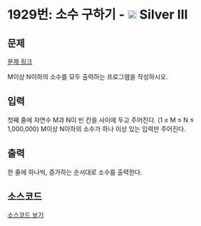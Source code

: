 # 1929번: 소수 구하기 - <img src="https://static.solved.ac/tier_small/8.svg" style="height:20px" /> Silver III

<!-- performance -->

<!-- 문제 제출 후 깃허브에 푸시를 했을 때 제출한 코드의 성능이 입력될 공간입니다.-->

<!-- end -->

## 문제

[문제 링크](https://boj.kr/1929)

<p>M이상 N이하의 소수를 모두 출력하는 프로그램을 작성하시오.</p>

## 입력

<p>첫째 줄에 자연수 M과 N이 빈 칸을 사이에 두고 주어진다. (1 ≤ M ≤ N ≤ 1,000,000)&nbsp;M이상 N이하의 소수가 하나 이상 있는 입력만 주어진다.</p>

## 출력

<p>한 줄에 하나씩, 증가하는 순서대로 소수를 출력한다.</p>

## 소스코드

[소스코드 보기](소수%20구하기.cpp)